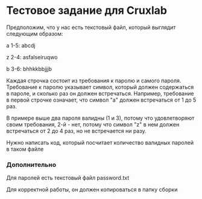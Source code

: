 ﻿<h1>Тестовое задание для Cruxlab</h1>

Предположим, что у нас есть текстовый файл, который выглядит следующим образом:

a 1-5: abcdj

z 2-4: asfalseiruqwo

b 3-6: bhhkkbbjjjb

Каждая строчка состоит из требования к паролю и самого пароля. Требование к
паролю указывает символ, который должен содержаться в пароле, и сколько раз он
должен встречаться. Например, требование в первой строчке означает, что символ "a"
должен встречаться от 1 до 5 раз.

В примере выше два пароля валидны (1 и 3),
потому что удовлетворяют своим требования, 2-й - нет, потому что символ "z" в нем
должен встречаться от 2 до 4 раз, но не встречается ни разу.

Нужно написать код, который посчитает количество валидных паролей в таком файле

<h3>Дополнительно</h3>

Для паролей есть текстовый файл password.txt

Для корректной работы, он должен копироваться в папку сборки
